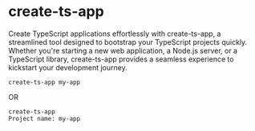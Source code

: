 # create-ts-app
Create TypeScript applications effortlessly with create-ts-app, a streamlined tool designed to bootstrap your TypeScript projects quickly. Whether you're starting a new web application, a Node.js server, or a TypeScript library, create-ts-app provides a seamless experience to kickstart your development journey.
```shell
create-ts-app my-app
```
OR
```shell
create-ts-app
Project name: my-app
```
